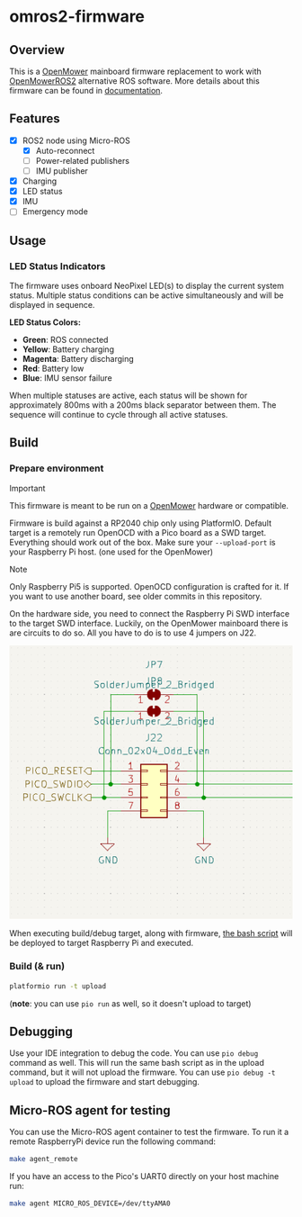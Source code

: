 # omros2-firmware

## Overview

This is a [OpenMower](https://github.com/ClemensElflein/OpenMower) mainboard firmware replacement to work with [OpenMowerROS2](https://jkaflik.github.io/OpenMowerROS2/) alternative ROS software.
More details about this firmware can be found in [documentation](https://jkaflik.github.io/OpenMowerROS2/omros2-firmware.html).

## Features

- [x] ROS2 node using Micro-ROS
  - [x] Auto-reconnect
  - [ ] Power-related publishers
  - [ ] IMU publisher
- [x] Charging
- [x] LED status
- [x] IMU
- [ ] Emergency mode 

## Usage

### LED Status Indicators

The firmware uses onboard NeoPixel LED(s) to display the current system status. Multiple status conditions can be active simultaneously and will be displayed in sequence.

**LED Status Colors:**
- **Green**: ROS connected
- **Yellow**: Battery charging
- **Magenta**: Battery discharging
- **Red**: Battery low
- **Blue**: IMU sensor failure

When multiple statuses are active, each status will be shown for approximately 800ms with a 200ms black separator between them. The sequence will continue to cycle through all active statuses.

## Build

### Prepare environment

> [!IMPORTANT]
> This firmware is meant to be run on a [OpenMower](https://github.com/ClemensElflein/OpenMower) hardware or compatible.

Firmware is build against a RP2040 chip only using PlatformIO.
Default target is a remotely run OpenOCD with a Pico board as a SWD target.
Everything should work out of the box. Make sure your `--upload-port` is your Raspberry Pi host. (one used for the OpenMower)

> [!NOTE]
> Only Raspberry Pi5 is supported. OpenOCD configuration is crafted for it. If you want to use another board, see older commits in this repository.

On the hardware side, you need to connect the Raspberry Pi SWD interface to the target SWD interface. Luckily, on the OpenMower mainboard there is are circuits to do so. All you have to do is to use 4 jumpers on J22.

![J22](docs/openmower_j22_swd.png)

When executing build/debug target, along with firmware, [the bash script](utils/remote-openocd.sh) will be deployed to target Raspberry Pi and executed.

### Build (& run)

```bash
platformio run -t upload
```
(**note**: you can use `pio run` as well, so it doesn't upload to target)

## Debugging

Use your IDE integration to debug the code. You can use `pio debug` command as well.
This will run the same bash script as in the upload command, but it will not upload the firmware. You can use `pio debug -t upload` to upload the firmware and start debugging.

## Micro-ROS agent for testing

You can use the Micro-ROS agent container to test the firmware. To run it a remote RaspberryPi device run the following command: 

```bash
make agent_remote
```

If you have an access to the Pico's UART0 directly on your host machine run:

```bash
make agent MICRO_ROS_DEVICE=/dev/ttyAMA0
```
